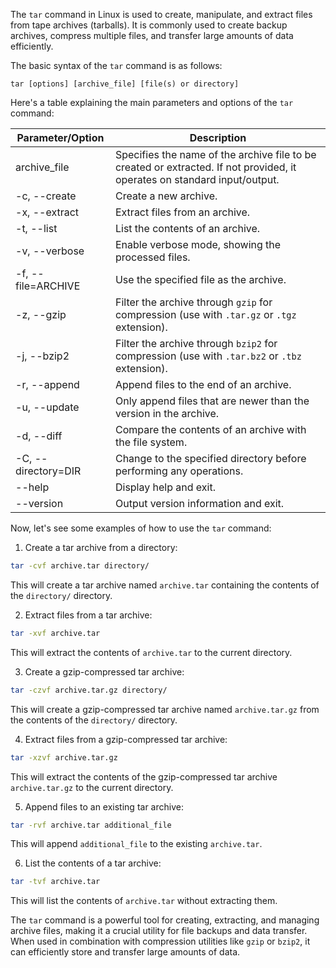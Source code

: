 The `tar` command in Linux is used to create, manipulate, and extract files from tape archives (tarballs). It is commonly used to create backup archives, compress multiple files, and transfer large amounts of data efficiently.

The basic syntax of the `tar` command is as follows:

```
tar [options] [archive_file] [file(s) or directory]
```

Here's a table explaining the main parameters and options of the `tar` command:

| Parameter/Option | Description                                                                                       |
|------------------|---------------------------------------------------------------------------------------------------|
| archive_file     | Specifies the name of the archive file to be created or extracted. If not provided, it operates on standard input/output. |
| -c, --create     | Create a new archive.                                                                             |
| -x, --extract    | Extract files from an archive.                                                                    |
| -t, --list       | List the contents of an archive.                                                                 |
| -v, --verbose    | Enable verbose mode, showing the processed files.                                                 |
| -f, --file=ARCHIVE    | Use the specified file as the archive.                                                            |
| -z, --gzip       | Filter the archive through `gzip` for compression (use with `.tar.gz` or `.tgz` extension).        |
| -j, --bzip2      | Filter the archive through `bzip2` for compression (use with `.tar.bz2` or `.tbz` extension).      |
| -r, --append     | Append files to the end of an archive.                                                            |
| -u, --update     | Only append files that are newer than the version in the archive.                                 |
| -d, --diff       | Compare the contents of an archive with the file system.                                          |
| -C, --directory=DIR | Change to the specified directory before performing any operations.                              |
| --help           | Display help and exit.                                                                            |
| --version        | Output version information and exit.                                                               |

Now, let's see some examples of how to use the `tar` command:

1. Create a tar archive from a directory:

```bash
tar -cvf archive.tar directory/
```

This will create a tar archive named `archive.tar` containing the contents of the `directory/` directory.

2. Extract files from a tar archive:

```bash
tar -xvf archive.tar
```

This will extract the contents of `archive.tar` to the current directory.

3. Create a gzip-compressed tar archive:

```bash
tar -czvf archive.tar.gz directory/
```

This will create a gzip-compressed tar archive named `archive.tar.gz` from the contents of the `directory/` directory.

4. Extract files from a gzip-compressed tar archive:

```bash
tar -xzvf archive.tar.gz
```

This will extract the contents of the gzip-compressed tar archive `archive.tar.gz` to the current directory.

5. Append files to an existing tar archive:

```bash
tar -rvf archive.tar additional_file
```

This will append `additional_file` to the existing `archive.tar`.

6. List the contents of a tar archive:

```bash
tar -tvf archive.tar
```

This will list the contents of `archive.tar` without extracting them.

The `tar` command is a powerful tool for creating, extracting, and managing archive files, making it a crucial utility for file backups and data transfer. When used in combination with compression utilities like `gzip` or `bzip2`, it can efficiently store and transfer large amounts of data.
